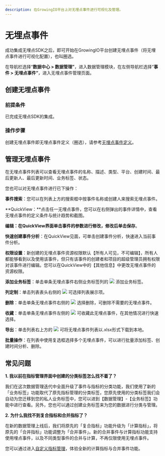 ```yaml
---
description: 在GrowingIO平台上对无埋点事件进行可视化及管理。
---
```


# 无埋点事件

成功集成无埋点SDK之后，即可开始在GrowingIO平台创建无埋点事件（将无埋点事件进行可视化配置），也叫圈选。

在导航栏选择“**数据中心 > 数据管理”**，进入数据管理模块，在左侧导航栏选择“**事件 > 无埋点事件”**，进入无埋点事件管理页面。

## 创建无埋点事件 <a href="#1-jian-jie" id="1-jian-jie"></a>

### 前提条件

已完成无埋点SDK的集成。

### 操作步骤

创建无埋点事件即无埋点事件定义（圈选），请参考[无埋点事件定义](broken-reference)。

## 管理无埋点事件

在无埋点事件列表可以查看无埋点事件的名称、描述、类型、平台、创建时间、最后更新人、最后更新时间、业务标签、状态。

您也可以对无埋点事件进行已下操作：

**事件搜索**：您可以在列表上方的搜索框中按事件名称或创建人来搜索无埋点事件。

**QuickView：**点击任一无埋点事件，您可以在右侧弹出的事件详情中，查看无埋点事件的定义条件与统计趋势和截图。

**编辑：**在QuickView界面单击事件的参数进行修改，修改后单击**保存**。

**快速创建事件分析**：在QuickView见面，可单击创建事件分析，快速进入当前事件分析。

**权限设置**：新创建的无埋点事件资源权限默认【所有人可见，不可编辑】，所有人都能够看到以及使用该事件，但只有该事件的创建者和项目的超级管理员拥有权限对该事件进行编辑。您可以在QuickView中的【其他信息】中更改无埋点事件的资源权限。

**添加业务标签**：单击单条无埋点事件右侧业务标签列的 ![](https://github.com/growingio/growingio-docs-v3/tree/d520f4a494f6c0635c83422f55c665597e79ee96/.gitbook/assets/tian-jia-biao-qian.png) 添加业务标签。

**列定制**：单击列表表头右侧的 ![](https://github.com/growingio/growingio-docs-v3/tree/d520f4a494f6c0635c83422f55c665597e79ee96/.gitbook/assets/lie-ding-zhi.png) 可选择列表展示项。

**删除**：单击单条无埋点事件右侧的 ![](https://github.com/growingio/growingio-docs-v3/tree/d520f4a494f6c0635c83422f55c665597e79ee96/.gitbook/assets/dian-dian-dian.png) 选择删除，可删除不需要的无埋点事件。

**收藏**：单击单条无埋点事件左侧的 ![](https://github.com/growingio/growingio-docs-v3/tree/d520f4a494f6c0635c83422f55c665597e79ee96/.gitbook/assets/shi-jian-shou-cang.png) 可收藏此无埋点事件，在其他情况进行快速选择。

**导出**：单击列表右上方的 ![](https://github.com/growingio/growingio-docs-v3/tree/d520f4a494f6c0635c83422f55c665597e79ee96/.gitbook/assets/xia-zai.png) 可将无埋点事件列表以.xlsx形式下载到本地。

**批量操作**：在列表中使用复选框选择多个无埋点事件，可以进行批量添加标签、创建时间分析、删除。

## 常见问题

**1. 我以前在指标管理界面中创建的分类标签怎么找不着了？**

我们在这次数据管理迭代中全面升级了事件与指标的分类功能，我们使用了新的「业务标签」功能取代了原先指标管理的分类标签，您原先使用的分类标签我们会自动为您迁移到您的私人业务标签中，您可以进到【数据管理】-【业务标签】功能中进行查看。另外，您也可以通过创建业务标签来为您的数据进行分类与管理。

**2. 为什么我找不到复合指标和合并指标了？**

在新的数据管理上线后，我们将原先的「复合指标」功能升级为「计算指标」，将原先的「合并指标」功能调整为「合并事件」。新的合并事件与计算指标功能支持使用埋点事件，以及不同类型事件的合并与计算，不再仅限使用无埋点事件。

您可以通过进入[自定义指标管理](https://app.gitbook.com/@growingio/s/v3/\~/drafts/-M9qteolP7taHwEo0w1a/product-manual/data-center/data-management/custom-metric)，体验全新的计算指标与合并事件功能。
